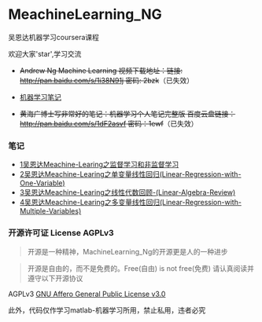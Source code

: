 # MeachineLearning_NG
吴恩达机器学习coursera课程

欢迎大家'star',学习交流

* ~~Andrew Ng Machine Learning 视频下载地址：链接: http://pan.baidu.com/s/1i38N91j 密码: 2bzk~~（已失效）

* [机器学习笔记](./机器学习个人笔记完整版v4.3.pdf)

* ~~黄海广博士写非常好的笔记：机器学习个人笔记完整版
百度云盘链接：http://pan.baidu.com/s/1dF2asvf 密码：1ewf~~（已失效）

### 笔记

* [1吴恩达Meachine-Learing之监督学习和非监督学习](https://www.jianshu.com/p/626feb543816)
* [2吴恩达Meachine-Learing之单变量线性回归(Linear-Regression-with-One-Variable)](https://www.jianshu.com/p/4b614d6d2406)
* [3吴恩达Meachine-Learing之线性代数回顾-(Linear-Algebra-Review)](https://www.jianshu.com/p/163c0c64ea34)
* [4吴恩达Meachine-Learing之多变量线性回归(Linear-Regression-with-Multiple-Variables)](https://www.jianshu.com/p/a51f06052772)



### 开源许可证 License AGPLv3

>开源是一种精神，MachineLearning_Ng的开源更是人的一种进步

>开源是自由的，而不是免费的。Free(自由) is not free(免费)
请认真阅读并遵守以下开源协议

AGPLv3 [GNU Affero General Public License v3.0](https://github.com/HuangCongQing/MachineLearning_Ng/blob/master/LICENSE)

此外，代码仅作学习matlab-机器学习所用，禁止私用，违者必究